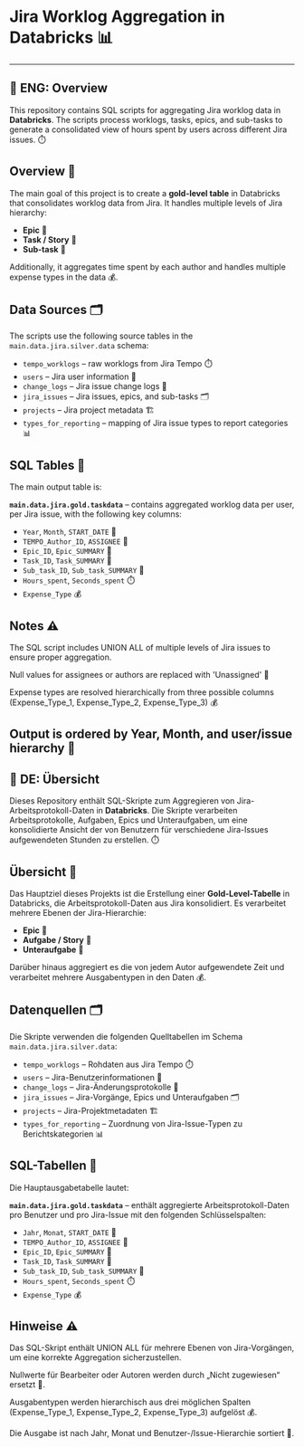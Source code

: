 # Jira Worklog Aggregation in Databricks 📊
---
📄 ENG: Overview
---
This repository contains SQL scripts for aggregating Jira worklog data in **Databricks**. The scripts process worklogs, tasks, epics, and sub-tasks to generate a consolidated view of hours spent by users across different Jira issues. ⏱️

## Overview 🌟
The main goal of this project is to create a **gold-level table** in Databricks that consolidates worklog data from Jira. It handles multiple levels of Jira hierarchy:
- **Epic** 🏢
- **Task / Story** 📌
- **Sub-task** 📝

Additionally, it aggregates time spent by each author and handles multiple expense types in the data 💰.

## Data Sources 🗂️
The scripts use the following source tables in the `main.data.jira.silver.data` schema:
- `tempo_worklogs` – raw worklogs from Jira Tempo ⏱️
- `users` – Jira user information 👤
- `change_logs` – Jira issue change logs 🔄
- `jira_issues` – Jira issues, epics, and sub-tasks 🗂️
- `projects` – Jira project metadata 🏗️
- `types_for_reporting` – mapping of Jira issue types to report categories 📊

## SQL Tables 📝
The main output table is:

**`main.data.jira.gold.taskdata`** – contains aggregated worklog data per user, per Jira issue, with the following key columns:
- `Year`, `Month`, `START_DATE` 📅
- `TEMPO_Author_ID`, `ASSIGNEE` 👤
- `Epic_ID`, `Epic_SUMMARY` 🏢
- `Task_ID`, `Task_SUMMARY` 📌
- `Sub_task_ID`, `Sub_task_SUMMARY` 📝
- `Hours_spent`, `Seconds_spent` ⏱️
- `Expense_Type` 💰

## Notes ⚠️

The SQL script includes UNION ALL of multiple levels of Jira issues to ensure proper aggregation.

Null values for assignees or authors are replaced with 'Unassigned' 👤

Expense types are resolved hierarchically from three possible columns (Expense_Type_1, Expense_Type_2, Expense_Type_3) 💰

Output is ordered by Year, Month, and user/issue hierarchy 📅
---
📄 DE: Übersicht
---
Dieses Repository enthält SQL-Skripte zum Aggregieren von Jira-Arbeitsprotokoll-Daten in **Databricks**. Die Skripte verarbeiten Arbeitsprotokolle, Aufgaben, Epics und Unteraufgaben, um eine konsolidierte Ansicht der von Benutzern für verschiedene Jira-Issues aufgewendeten Stunden zu erstellen. ⏱️

## Übersicht 🌟
Das Hauptziel dieses Projekts ist die Erstellung einer **Gold-Level-Tabelle** in Databricks, die Arbeitsprotokoll-Daten aus Jira konsolidiert. Es verarbeitet mehrere Ebenen der Jira-Hierarchie:
- **Epic** 🏢
- **Aufgabe / Story** 📌
- **Unteraufgabe** 📝

Darüber hinaus aggregiert es die von jedem Autor aufgewendete Zeit und verarbeitet mehrere Ausgabentypen in den Daten 💰.

## Datenquellen 🗂️
Die Skripte verwenden die folgenden Quelltabellen im Schema `main.data.jira.silver.data`:
- `tempo_worklogs` – Rohdaten aus Jira Tempo ⏱️
- `users` – Jira-Benutzerinformationen 👤
- `change_logs` – Jira-Änderungsprotokolle 🔄
- `jira_issues` – Jira-Vorgänge, Epics und Unteraufgaben 🗂️
- `projects` – Jira-Projektmetadaten 🏗️
- `types_for_reporting` – Zuordnung von Jira-Issue-Typen zu Berichtskategorien 📊

## SQL-Tabellen 📝
Die Hauptausgabetabelle lautet:

**`main.data.jira.gold.taskdata`** – enthält aggregierte Arbeitsprotokoll-Daten pro Benutzer und pro Jira-Issue mit den folgenden Schlüsselspalten:
- `Jahr`, `Monat`, `START_DATE` 📅
- `TEMPO_Author_ID`, `ASSIGNEE` 👤
- `Epic_ID`, `Epic_SUMMARY` 🏢
- `Task_ID`, `Task_SUMMARY` 📌
- `Sub_task_ID`, `Sub_task_SUMMARY` 📝
- `Hours_spent`, `Seconds_spent` ⏱️
- `Expense_Type` 💰

## Hinweise ⚠️
Das SQL-Skript enthält UNION ALL für mehrere Ebenen von Jira-Vorgängen, um eine korrekte Aggregation sicherzustellen.

Nullwerte für Bearbeiter oder Autoren werden durch „Nicht zugewiesen“ ersetzt 👤.

Ausgabentypen werden hierarchisch aus drei möglichen Spalten (Expense_Type_1, Expense_Type_2, Expense_Type_3) aufgelöst 💰.

Die Ausgabe ist nach Jahr, Monat und Benutzer-/Issue-Hierarchie sortiert 📅.
